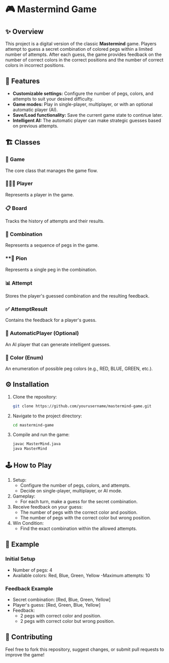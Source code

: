# 🎮 Mastermind Game

## ✨ Overview
This project is a digital version of the classic **Mastermind** game. Players attempt to guess a secret combination of colored pegs within a limited number of attempts. After each guess, the game provides feedback on the number of correct colors in the correct positions and the number of correct colors in incorrect positions.

## 🌟 Features
- **Customizable settings:** Configure the number of pegs, colors, and attempts to suit your desired difficulty.
- **Game modes:** Play in single-player, multiplayer, or with an optional automatic player (AI).
- **Save/Load functionality:** Save the current game state to continue later.
- **Intelligent AI:** The automatic player can make strategic guesses based on previous attempts.

## 🏗️ Classes

### **🎲 Game**
The core class that manages the game flow.

### **🧑‍🤝‍🧑 Player**
Represents a player in the game.

### **📋 Board**
Tracks the history of attempts and their results.

### **🧩 Combination**
Represents a sequence of pegs in the game.


### **📍 Pion
Represents a single peg in the combination.

### **📊 Attempt**
Stores the player's guessed combination and the resulting feedback.

### **✅ AttemptResult**
Contains the feedback for a player's guess.

### **🤖 AutomaticPlayer** (Optional)
An AI player that can generate intelligent guesses.

### **🎨 Color (Enum)**
An enumeration of possible peg colors (e.g., RED, BLUE, GREEN, etc.).

## ⚙️ Installation

1. Clone the repository:
   ```bash
   git clone https://github.com/yourusername/mastermind-game.git

2. Navigate to the project directory:
   ```bash
   cd mastermind-game
   
3. Compile and run the game:
   ```bash
   javac MasterMind.java
   java MasterMind

## 🕹️ How to Play

1. Setup:
   - Configure the number of pegs, colors, and attempts.
   - Decide on single-player, multiplayer, or AI mode.
2. Gameplay:
   - For each turn, make a guess for the secret combination.
3. Receive feedback on your guess:
   - The number of pegs with the correct color and position.
   - The number of pegs with the correct color but wrong position.
4. Win Condition:
   - Find the exact combination within the allowed attempts.
  
## 📖 Example

### Initial Setup
   - Number of pegs: 4
   - Available colors: Red, Blue, Green, Yellow
   -Maximum attempts: 10
### Feedback Example
   - Secret combination: [Red, Blue, Green, Yellow]
   - Player's guess: [Red, Green, Blue, Yellow]
   - Feedback:
      - 2 pegs with correct color and position.
      - 2 pegs with correct color but wrong position.

## 🤝 Contributing
Feel free to fork this repository, suggest changes, or submit pull requests to improve the game!

